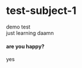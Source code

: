 # test-subject-1
demo test
<br>
just learning daamn
<br>
<p><h4>are you happy?</h4></p>
<radio>yes</radio>
